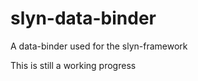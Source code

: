 slyn-data-binder
================

A data-binder used for the slyn-framework

This is still a working progress